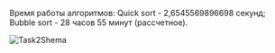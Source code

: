Время работы алгоритмов:
Quick sort - 2,6545569896698 секунд;
Bubble sort - 28 часов 55 минут (рассчетное).

![Task2Shema](https://github.com/user-attachments/assets/e16f5f90-e77e-4277-a3fd-f4472f1bc284)
